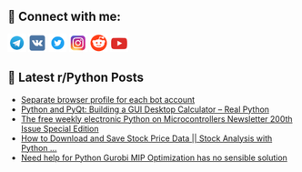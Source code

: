 ## 🔎 Connect with me:
[<img src="https://github.com/bullbesh/bullbesh/blob/main/images/Telegram.png" width="32" height="32" />](https://t.me/bullbesh)
[<img src="https://github.com/bullbesh/bullbesh/blob/main/images/VK.png" width="32" height="32" />](https://vk.com/bullbesh)
[<img src="https://github.com/bullbesh/bullbesh/blob/main/images/Twitter.png" width="32" height="32" />](https://twitter.com/bullbesh1)
[<img src="https://github.com/bullbesh/bullbesh/blob/main/images/Instagram.png" width="32" height="32" />](https://www.instagram.com/bullbesh)
[<img src="https://github.com/bullbesh/bullbesh/blob/main/images/Reddit.png" width="32" height="32" />](https://www.reddit.com/user/bullbesh)
[<img src="https://github.com/bullbesh/bullbesh/blob/main/images/YouTube.png" width="32" height="32" />](https://www.youtube.com/channel/UCtfjRs6uzgq5mfm8S06WTcg)

## 📕 Latest r/Python Posts
<!-- BLOG-POST-LIST:START -->
- [Separate browser profile for each bot account](https://www.reddit.com/r/Python/comments/x1kbym/separate_browser_profile_for_each_bot_account/)
- [Python and PyQt: Building a GUI Desktop Calculator – Real Python](https://www.reddit.com/r/Python/comments/x1ju3o/python_and_pyqt_building_a_gui_desktop_calculator/)
- [The free weekly electronic Python on Microcontrollers Newsletter 200th Issue Special Edition](https://www.reddit.com/r/Python/comments/x1jagh/the_free_weekly_electronic_python_on/)
- [How to Download and Save Stock Price Data || Stock Analysis with Python ...](https://www.reddit.com/r/Python/comments/x1itff/how_to_download_and_save_stock_price_data_stock/)
- [Need help for Python Gurobi MIP Optimization has no sensible solution](https://www.reddit.com/r/Python/comments/x1icis/need_help_for_python_gurobi_mip_optimization_has/)
<!-- BLOG-POST-LIST:END -->
